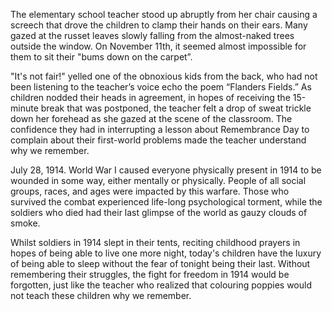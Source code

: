 
The elementary school teacher stood up abruptly from her chair causing a
screech that drove the children to clamp their hands on their ears. Many
gazed at the russet leaves slowly falling from the almost-naked trees
outside the window. On November 11th, it seemed almost impossible for
them to sit their "bums down on the carpet”.

"It's not fair!" yelled one of the obnoxious kids from the back, who had
not been listening to the teacher’s voice echo the poem “Flanders
Fields.” As children nodded their heads in agreement, in hopes of
receiving the 15-minute break that was postponed, the teacher felt a
drop of sweat trickle down her forehead as she gazed at the scene of the
classroom. The confidence they had in interrupting a lesson about
Remembrance Day to complain about their first-world problems made the
teacher understand why we remember.

July 28, 1914. World War I caused everyone physically present in 1914 to
be wounded in some way, either mentally or physically. People of all
social groups, races, and ages were impacted by this warfare. Those who
survived the combat experienced life-long psychological torment, while
the soldiers who died had their last glimpse of the world as gauzy
clouds of smoke.

Whilst soldiers in 1914 slept in their tents, reciting childhood prayers
in hopes of being able to live one more night, today's children have the
luxury of being able to sleep without the fear of tonight being their
last. Without remembering their struggles, the fight for freedom in 1914
would be forgotten, just like the teacher who realized that colouring
poppies would not teach these children why we remember.
